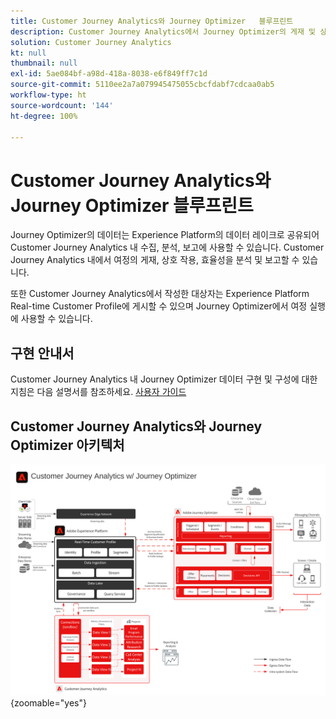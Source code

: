 ```yaml
---
title: Customer Journey Analytics와 Journey Optimizer   블루프린트
description: Customer Journey Analytics에서 Journey Optimizer의 게재 및 상호 작용 데이터를 포함하여 고객 여정 전반에 걸친 데이터 및 고객 행동을 통합하고 분석합니다.
solution: Customer Journey Analytics
kt: null
thumbnail: null
exl-id: 5ae084bf-a98d-418a-8038-e6f849ff7c1d
source-git-commit: 5110ee2a7a079945475055cbcfdabf7cdcaa0ab5
workflow-type: ht
source-wordcount: '144'
ht-degree: 100%

---
```


# Customer Journey Analytics와 Journey Optimizer   블루프린트

Journey Optimizer의 데이터는 Experience Platform의 데이터 레이크로 공유되어 Customer Journey Analytics 내 수집, 분석, 보고에 사용할 수 있습니다. Customer Journey Analytics 내에서 여정의 게재, 상호 작용, 효율성을 분석 및 보고할 수 있습니다.

또한 Customer Journey Analytics에서 작성한 대상자는 Experience Platform Real-time Customer Profile에 게시할 수 있으며 Journey Optimizer에서 여정 실행에 사용할 수 있습니다.

## 구현 안내서

Customer Journey Analytics 내 Journey Optimizer 데이터 구현 및 구성에 대한 지침은 다음 설명서를 참조하세요. [사용자 가이드](https://experienceleague.adobe.com/docs/journey-optimizer/using/reporting/reports/sharing-overview.html?lang=ko)

## Customer Journey Analytics와 Journey Optimizer 아키텍처

![아키텍처 다이어그램](assets/CJA_AJO.svg){zoomable=&quot;yes&quot;}
